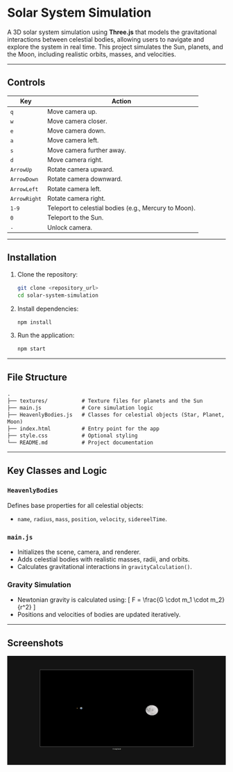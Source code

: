 # Solar System Simulation

A 3D solar system simulation using **Three.js** that models the gravitational interactions between celestial bodies, allowing users to navigate and explore the system in real time. This project simulates the Sun, planets, and the Moon, including realistic orbits, masses, and velocities.

---

## Controls

| Key         | Action                                              |
|-------------|-----------------------------------------------------|
| `q`         | Move camera up.                                     |
| `w`         | Move camera closer.                                 |
| `e`         | Move camera down.                                   |
| `a`         | Move camera left.                                   |
| `s`         | Move camera further away.                           |
| `d`         | Move camera right.                                  |
| `ArrowUp`   | Rotate camera upward.                               |
| `ArrowDown` | Rotate camera downward.                             |
| `ArrowLeft` | Rotate camera left.                                 |
| `ArrowRight`| Rotate camera right.                                |
| `1-9`       | Teleport to celestial bodies (e.g., Mercury to Moon).|
| `0`         | Teleport to the Sun.                                |
| `-`         | Unlock camera.                                      |


---

## Installation

1. Clone the repository:
   ```bash
   git clone <repository_url>
   cd solar-system-simulation
   ```

2. Install dependencies:
   ```bash
   npm install
   ```

3. Run the application:
   ```bash
   npm start
   ```

---

## File Structure

```plaintext
.
├── textures/           # Texture files for planets and the Sun
├── main.js             # Core simulation logic
├── HeavenlyBodies.js   # Classes for celestial objects (Star, Planet, Moon)
├── index.html          # Entry point for the app
├── style.css           # Optional styling
└── README.md           # Project documentation
```

---

## Key Classes and Logic

### `HeavenlyBodies`
Defines base properties for all celestial objects:
- `name`, `radius`, `mass`, `position`, `velocity`, `sidereelTime`.

### `main.js`
- Initializes the scene, camera, and renderer.
- Adds celestial bodies with realistic masses, radii, and orbits.
- Calculates gravitational interactions in `gravityCalculation()`.

### Gravity Simulation
- Newtonian gravity is calculated using:
  \[
  F = \frac{G \cdot m_1 \cdot m_2}{r^2}
  \]
- Positions and velocities of bodies are updated iteratively.

---

## Screenshots
![Earth and Moon](./images/earth-and-moon.jpg)